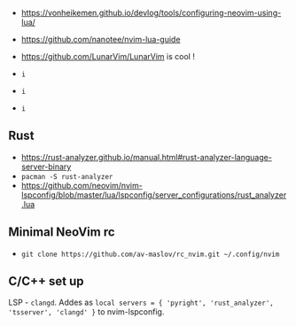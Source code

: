 
- https://vonheikemen.github.io/devlog/tools/configuring-neovim-using-lua/
- https://github.com/nanotee/nvim-lua-guide
- https://github.com/LunarVim/LunarVim is cool !

- `i`
- `i`
- `i`

## Rust 

- https://rust-analyzer.github.io/manual.html#rust-analyzer-language-server-binary
- `pacman -S rust-analyzer`
- https://github.com/neovim/nvim-lspconfig/blob/master/lua/lspconfig/server_configurations/rust_analyzer.lua


## Minimal NeoVim rc 

- `git clone https://github.com/av-maslov/rc_nvim.git ~/.config/nvim`



## C/C++ set up

LSP - `clangd`.
Addes as `local servers = { 'pyright', 'rust_analyzer', 'tsserver', 'clangd' }` to nvim-lspconfig.
